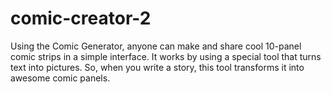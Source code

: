 # comic-creator-2
Using the Comic Generator, anyone can make and share cool 10-panel comic strips in a simple interface. It works by using a special tool that turns text into pictures. So, when you write a story, this tool transforms it into awesome comic panels.
